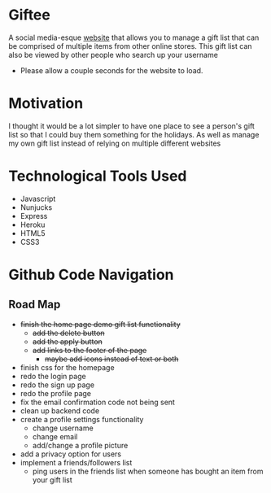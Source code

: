 # Giftee
A social media-esque [website](https://tranquil-fjord-29285.herokuapp.com/) that allows you to manage a gift list that can be comprised of multiple items from other online stores. This gift list can also be viewed by other people who search up your username
- Please allow a couple seconds for the website to load.

# Motivation

I thought it would be a lot simpler to have one place to see a person's gift list so that I could buy them something for the holidays. As well as manage my own gift list instead of relying on multiple different websites

# Technological Tools Used

- Javascript
- Nunjucks
- Express
- Heroku
- HTML5
- CSS3

# Github Code Navigation

## Road Map

- ~~finish the home page demo gift list functionality~~
    - ~~add the delete button~~
    - ~~add the apply button~~
    - ~~add links to the footer of the page~~
        - ~~maybe add icons instead of text or both~~
- finish css for the homepage
- redo the login page
- redo the sign up page
- redo the profile page
- fix the email confirmation code not being sent
- clean up backend code
- create a profile settings functionality
    - change username
    - change email
    - add/change a profile picture
- add a privacy option for users
- implement a friends/followers list
    - ping users in the friends list when someone has bought an item from your gift list

